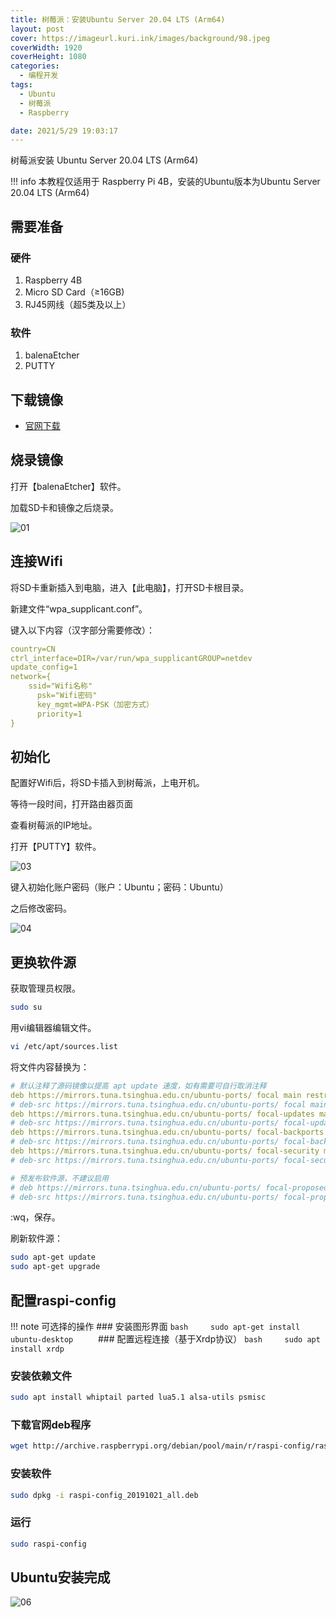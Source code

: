 ```yaml
---
title: 树莓派：安装Ubuntu Server 20.04 LTS (Arm64)
layout: post
cover: https://imageurl.kuri.ink/images/background/98.jpeg
coverWidth: 1920
coverHeight: 1080
categories:
  - 编程开发
tags: 
  - Ubuntu
  - 树莓派
  - Raspberry

date: 2021/5/29 19:03:17
---
```

树莓派安装 Ubuntu Server 20.04 LTS (Arm64)

<!--more-->

!!! info
    本教程仅适用于 Raspberry Pi 4B，安装的Ubuntu版本为Ubuntu Server 20.04 LTS (Arm64)

## 需要准备

### 硬件

1. Raspberry 4B
2. Micro SD Card（≥16GB)
3. RJ45网线（超5类及以上）

### 软件

1. balenaEtcher
2. PUTTY

## 下载镜像

- [官网下载](https://cdimage.ubuntu.com/releases/20.04.2/release/ubuntu-20.04.2-preinstalled-server-arm64+raspi.img.xz)

## 烧录镜像

打开【balenaEtcher】软件。

加载SD卡和镜像之后烧录。

![01](https://imageurl.kuri.ink/images/posts/2021-05-29-01/02.jpg)

## 连接Wifi

将SD卡重新插入到电脑，进入【此电脑】，打开SD卡根目录。

新建文件“wpa_supplicant.conf”。

键入以下内容（汉字部分需要修改）：

```yaml
country=CN
ctrl_interface=DIR=/var/run/wpa_supplicantGROUP=netdev
update_config=1
network={
    ssid="Wifi名称"
      psk="Wifi密码"
      key_mgmt=WPA-PSK（加密方式）
      priority=1
}
```

## 初始化

配置好Wifi后，将SD卡插入到树莓派，上电开机。

等待一段时间，打开路由器页面

查看树莓派的IP地址。

打开【PUTTY】软件。

![03](https://imageurl.kuri.ink/images/posts/2021-05-29-01/03.jpg)

键入初始化账户密码（账户：Ubuntu；密码：Ubuntu）

之后修改密码。

![04](https://imageurl.kuri.ink/images/posts/2021-05-29-01/04.jpg)

## 更换软件源

获取管理员权限。

```bash
sudo su
```

用vi编辑器编辑文件。

```bash
vi /etc/apt/sources.list
```

将文件内容替换为：

```yaml
# 默认注释了源码镜像以提高 apt update 速度，如有需要可自行取消注释
deb https://mirrors.tuna.tsinghua.edu.cn/ubuntu-ports/ focal main restricted universe multiverse
# deb-src https://mirrors.tuna.tsinghua.edu.cn/ubuntu-ports/ focal main restricted universe multiverse
deb https://mirrors.tuna.tsinghua.edu.cn/ubuntu-ports/ focal-updates main restricted universe multiverse
# deb-src https://mirrors.tuna.tsinghua.edu.cn/ubuntu-ports/ focal-updates main restricted universe multiverse
deb https://mirrors.tuna.tsinghua.edu.cn/ubuntu-ports/ focal-backports main restricted universe multiverse
# deb-src https://mirrors.tuna.tsinghua.edu.cn/ubuntu-ports/ focal-backports main restricted universe multiverse
deb https://mirrors.tuna.tsinghua.edu.cn/ubuntu-ports/ focal-security main restricted universe multiverse
# deb-src https://mirrors.tuna.tsinghua.edu.cn/ubuntu-ports/ focal-security main restricted universe multiverse

# 预发布软件源，不建议启用
# deb https://mirrors.tuna.tsinghua.edu.cn/ubuntu-ports/ focal-proposed main restricted universe multiverse
# deb-src https://mirrors.tuna.tsinghua.edu.cn/ubuntu-ports/ focal-proposed main restricted universe multiverse
```

:wq，保存。

刷新软件源：

```bash
sudo apt-get update
sudo apt-get upgrade
```

## 配置raspi-config

!!! note 可选择的操作
    ### 安装图形界面
    ``bash     sudo apt-get install ubuntu-desktop     ``
    ### 配置远程连接（基于Xrdp协议）
    ``bash     sudo apt install xrdp     ``

### 安装依赖文件

```bash
sudo apt install whiptail parted lua5.1 alsa-utils psmisc
```

### 下载官网deb程序

```bash
wget http://archive.raspberrypi.org/debian/pool/main/r/raspi-config/raspi-config_20191021_all.deb
```

### 安装软件

```bash
sudo dpkg -i raspi-config_20191021_all.deb
```

### 运行

```bash
sudo raspi-config
```

## Ubuntu安装完成

![06](https://imageurl.kuri.ink/images/posts/2021-05-29-01/06.jpg)
